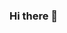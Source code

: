 ### Hi there 👋

<!--
**hiranthaPeiris/hiranthaPeiris** is a ✨ _special_ ✨ repository because its `README.md` (this file) appears on your GitHub profile.

Thanks for checking out my profile. I am an friendly fellow who is interested in computer science and stuff... stuff means specially in web and cloud technologies. 
Hey! btw am an Microsoft Student Partner for Sri Lanka :blush: 

- 🔭 I’m currently working on ...
- 🌱 I’m currently learning ...
- 👯 I’m looking to collaborate on ...
- 🤔 I’m looking for help with ...
- 💬 Ask me about ...
- 📫 How to reach me: ...
- 😄 Pronouns: ...
- ⚡ Fun fact: ...
-->
